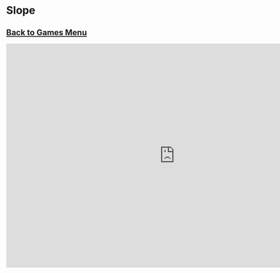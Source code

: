 # Slope
## [Back to Games Menu](https://simatalk.github.io/games)

<iframe src="https://i.simmer.io/@ClumsyPanda/slope" style="width:900px;height:600px;border:0"></iframe>
